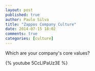 ```yaml
---
layout: post
published: true
author: Paulo Silva
title: "Zappos Company Culture"
date: 2014-07-15 18:02
comments: true
categories: [culture]
---
```


Which are your company's core values?

{% youtube 5CcLIPaUz3E %}
